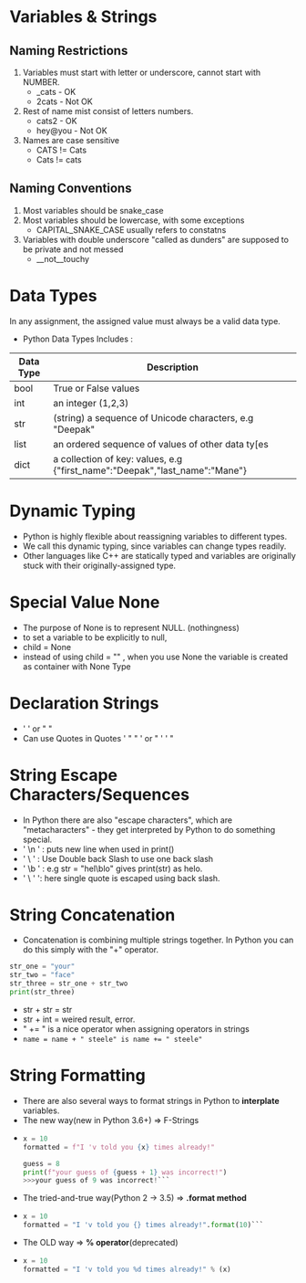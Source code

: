 # Variables & Strings

## Naming Restrictions
1. Variables must start with letter or underscore, cannot start with NUMBER.
   - _cats - OK
   - 2cats - Not OK
2. Rest of name mist consist of letters numbers.
   - cats2 - OK
   - hey@you - Not OK
3. Names are case sensitive
   - CATS != Cats
   - Cats != cats
   
   
## Naming Conventions
1. Most variables should be snake_case
2. Most variables should be lowercase, with some exceptions
   - CAPITAL_SNAKE_CASE usually refers to constatns
3. Variables with double underscore "called as dunders" are supposed to be private and not messed
   - __not__touchy


# Data Types
In any assignment, the assigned value must always be a valid data type.
- Python Data Types Includes :

|<b>Data Type<b/>|<b>Description<b/>|
|---|---|
|bool|True or False values|
|int|an integer (1,2,3)|
|str|(string) a sequence of Unicode characters, e.g "Deepak"|
|list|an ordered sequence of values of other data ty[es|
|dict|a collection of key: values, e.g {"first_name":"Deepak","last_name":"Mane"}|


# Dynamic Typing
- Python is highly flexible about reassigning variables to different types.
- We call this dynamic typing, since variables can change types readily.
- Other languages like C++ are statically typed and variables are originally stuck with their originally-assigned type.

# Special Value None
- The purpose of None is to represent NULL. (nothingness)
- to set a variable to be explicitly to null,
- child = None
- instead of using child = "" , when you use None the variable is created as container with None Type

# Declaration Strings
- ' ' or " "
- Can use Quotes in Quotes ' " " ' or "  ' ' "

# String Escape Characters/Sequences
- In Python there are also "escape characters", which are "metacharacters" - they get interpreted by Python to do something special.
- ' \n ' : puts new line when used in print()
- ' \\ ' : Use Double back Slash to use one back slash
- ' \b ' : e.g str = "hel\blo" gives print(str) as helo.
- ' \ ' ': here single quote is escaped using back slash.

# String Concatenation
- Concatenation is combining multiple strings together. In Python you can do this simply with the "+" operator.
```python
str_one = "your"
str_two = "face"
str_three = str_one + str_two
print(str_three)
```
- str + str = str
- str + int = weired result, error.
- " += " is a nice operator when assigning operators in strings
- ```name = name + " steele" is name += " steele"```

# String Formatting
- There are also several ways to format strings in Python to <b>interplate</b> variables.
- The new way(new in Python 3.6+) => F-Strings
- ```python 
  x = 10
  formatted = f"I 'v told you {x} times already!"
  
  guess = 8
  print(f"your guess of {guess + 1} was incorrect!")
  >>>your guess of 9 was incorrect!```

- The tried-and-true way(Python 2 -> 3.5) => <b>.format method</b>
- ```python 
  x = 10
  formatted = "I 'v told you {} times already!".format(10)```
  

- The OLD way => <b>% operator</b>(deprecated)
- ```python 
  x = 10
  formatted = "I 'v told you %d times already!" % (x)
  ```
